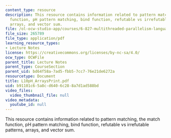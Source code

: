 ```yaml
---
content_type: resource
description: This resource contains information related to pattern matching, the match
  function, pH pattern matching, bind function, refutable vs irrefutable patterns,
  arrays, and vector sum.
file: /ol-ocw-studio-app/courses/6-827-multithreaded-parallelism-languages-and-compilers-fall-2002/b91101c65a8cd6406c288a7d1ad588bd_L10pH_ArraysPrint.pdf
file_size: 265789
file_type: application/pdf
learning_resource_types:
- Lecture Notes
license: https://creativecommons.org/licenses/by-nc-sa/4.0/
ocw_type: OCWFile
parent_title: Lecture Notes
parent_type: CourseSection
parent_uid: bd64f58a-7ad5-fbb5-7cc7-76e21de6272a
resourcetype: Document
title: L10pH_ArraysPrint.pdf
uid: b91101c6-5a8c-d640-6c28-8a7d1ad588bd
video_files:
  video_thumbnail_file: null
video_metadata:
  youtube_id: null
---
```

This resource contains information related to pattern matching, the match function, pH pattern matching, bind function, refutable vs irrefutable patterns, arrays, and vector sum.